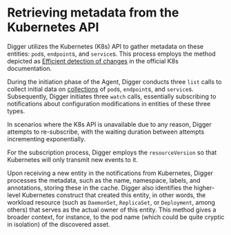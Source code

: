 # Retrieving metadata from the Kubernetes API

Digger utilizes the Kubernetes (K8s) API to gather metadata on these entities: `pod`s, `endpoint`s, and `service`s. This process employs the method depicted as [Efficient detection of changes](https://kubernetes.io/docs/reference/using-api/api-concepts/#efficient-detection-of-changes) in the official K8s documentation.

During the initiation phase of the Agent, Digger conducts three `list` calls to collect initial data on [collections](https://kubernetes.io/docs/reference/using-api/api-concepts/#collections) of `pod`s, `endpoint`s, and `service`s. Subsequently, Digger initiates three `watch` calls, essentially subscribing to notifications about configuration modifications in entities of these three types.

In scenarios where the K8s API is unavailable due to any reason, Digger attempts to re-subscribe, with the waiting duration between attempts incrementing exponentially.

For the subscription process, Digger employs the `resourceVersion` so that Kubernetes will only transmit new events to it.

Upon receiving a new entity in the notifications from Kubernetes, Digger processes the metadata, such as the name, namespace, labels, and annotations, storing these in the cache. Digger also identifies the higher-level Kubernetes construct that created this entity, in other words, the workload resource (such as `DaemonSet`, `ReplicaSet`, or `Deployment`, among others) that serves as the actual owner of this entity. This method gives a broader context, for instance, to the pod name (which could be quite cryptic in isolation) of the discovered asset.
